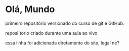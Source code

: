 # Olá, Mundo
 primeiro repositório versionado do curso de git e GitHub.

 reposi´torio criado durante uma aula ao vivo

essa linha foi adicionada diretamente do site, legal ne?
